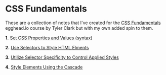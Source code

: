 # CSS Fundamentals

These are a collection of notes that I've created for the [CSS Fundamentals](https://egghead.io/courses/css-fundamentals) egghead.io course by Tyler Clark but with my own added spin to them.

**1.** [Set CSS Properties and Values (syntax)](lessons/lesson_1.md)

**2.** [Use Selectors to Style HTML Elments](lessons/lesson_2.md)

**3.** [Utilize Selector Specificity to Control Applied Styles](lessons/lesson_3.md)

**4.** [Style Elements Using the Cascade](lessons/lesson_4.md)
